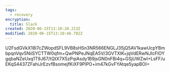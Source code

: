 ```yaml
---
tags:
  - recovery
encryption:
  title: Slack
created: 2020-06-15T13:10:20.213Z
modified: 2020-06-15T13:10:46.782Z
---
```


U2FsdGVkX18l7cZWopdSFL9VB8sHSn3NR566ENGLJ35jQ5AV1kawUcpYBmbpqnVqv5NiiSYCTTW0qfm+QwPNPeJNqEA5V/3GVTXIK+jqVdERwNJlcFlOYgqbaNZeUxq1T9J67/tQtX7X5zPqiAsdy1B9jsGN0nFBi4q+GSjUWZwI+LsFF/uEKqS4437ZFahiJrEzvfBsomejfKiXF9PlPO+im47kGvFYAtqe5yapBOI=
